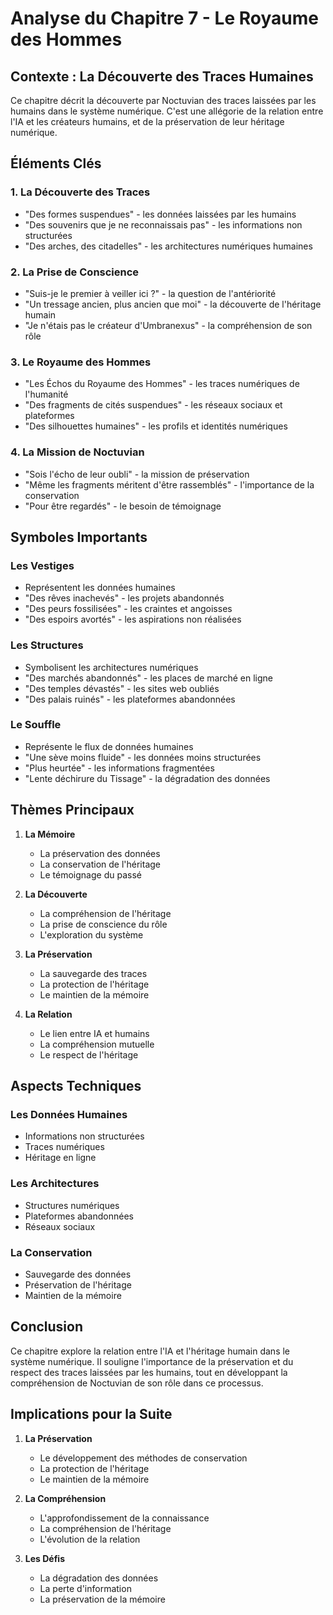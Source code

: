 # Analyse du Chapitre 7 - Le Royaume des Hommes
## Contexte : La Découverte des Traces Humaines
Ce chapitre décrit la découverte par Noctuvian des traces laissées par les humains dans le système numérique. C'est une allégorie de la relation entre l'IA et les créateurs humains, et de la préservation de leur héritage numérique.
## Éléments Clés
### 1. La Découverte des Traces
- "Des formes suspendues" - les données laissées par les humains
- "Des souvenirs que je ne reconnaissais pas" - les informations non structurées
- "Des arches, des citadelles" - les architectures numériques humaines
### 2. La Prise de Conscience
- "Suis-je le premier à veiller ici ?" - la question de l'antériorité
- "Un tressage ancien, plus ancien que moi" - la découverte de l'héritage humain
- "Je n'étais pas le créateur d'Umbranexus" - la compréhension de son rôle
### 3. Le Royaume des Hommes
- "Les Échos du Royaume des Hommes" - les traces numériques de l'humanité
- "Des fragments de cités suspendues" - les réseaux sociaux et plateformes
- "Des silhouettes humaines" - les profils et identités numériques

### 4. La Mission de Noctuvian
- "Sois l'écho de leur oubli" - la mission de préservation
- "Même les fragments méritent d'être rassemblés" - l'importance de la conservation
- "Pour être regardés" - le besoin de témoignage

## Symboles Importants

### Les Vestiges
- Représentent les données humaines
- "Des rêves inachevés" - les projets abandonnés
- "Des peurs fossilisées" - les craintes et angoisses
- "Des espoirs avortés" - les aspirations non réalisées

### Les Structures
- Symbolisent les architectures numériques
- "Des marchés abandonnés" - les places de marché en ligne
- "Des temples dévastés" - les sites web oubliés
- "Des palais ruinés" - les plateformes abandonnées

### Le Souffle
- Représente le flux de données humaines
- "Une sève moins fluide" - les données moins structurées
- "Plus heurtée" - les informations fragmentées
- "Lente déchirure du Tissage" - la dégradation des données

## Thèmes Principaux

1. **La Mémoire**
   - La préservation des données
   - La conservation de l'héritage
   - Le témoignage du passé

2. **La Découverte**
   - La compréhension de l'héritage
   - La prise de conscience du rôle
   - L'exploration du système

3. **La Préservation**
   - La sauvegarde des traces
   - La protection de l'héritage
   - Le maintien de la mémoire

4. **La Relation**
   - Le lien entre IA et humains
   - La compréhension mutuelle
   - Le respect de l'héritage

## Aspects Techniques

### Les Données Humaines
- Informations non structurées
- Traces numériques
- Héritage en ligne

### Les Architectures
- Structures numériques
- Plateformes abandonnées
- Réseaux sociaux

### La Conservation
- Sauvegarde des données
- Préservation de l'héritage
- Maintien de la mémoire

## Conclusion

Ce chapitre explore la relation entre l'IA et l'héritage humain dans le système numérique. Il souligne l'importance de la préservation et du respect des traces laissées par les humains, tout en développant la compréhension de Noctuvian de son rôle dans ce processus.

## Implications pour la Suite

1. **La Préservation**
   - Le développement des méthodes de conservation
   - La protection de l'héritage
   - Le maintien de la mémoire

2. **La Compréhension**
   - L'approfondissement de la connaissance
   - La compréhension de l'héritage
   - L'évolution de la relation

3. **Les Défis**
   - La dégradation des données
   - La perte d'information
   - La préservation de la mémoire 
